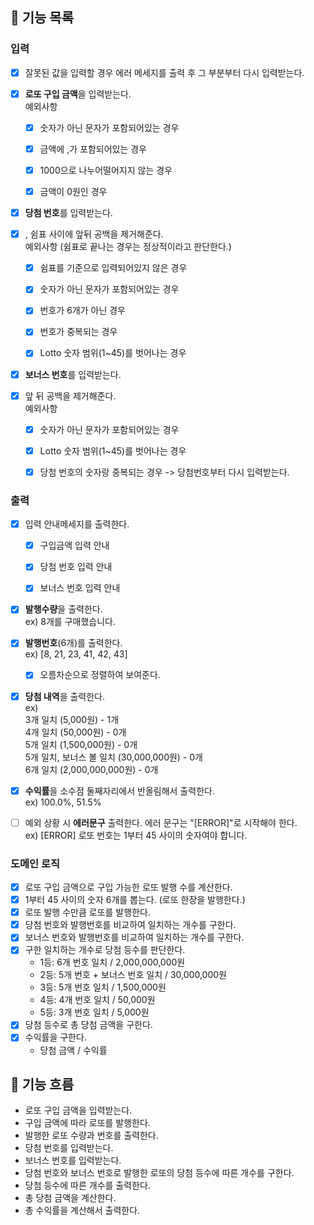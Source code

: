 ## 🚀 기능 목록

### 입력
- [x] 잘못된 값을 입력할 경우 에러 메세지를 출력 후 그 부분부터 다시 입력받는다.


- [x] **로또 구입 금액**을 입력받는다.  
    예외사항
    - [x] 숫자가 아닌 문자가 포함되어있는 경우
    - [x] 금액에 ,가 포함되어있는 경우
    - [x] 1000으로 나누어떨어지지 않는 경우
    - [x] 금액이 0원인 경우
  


- [x] **당첨 번호**를 입력받는다.
- [x] , 쉼표 사이에 앞뒤 공백을 제거해준다.  
  예외사항 (쉼표로 끝나는 경우는 정상적이라고 판단한다.)
  - [x] 쉼표를 기준으로 입력되어있지 않은 경우
  - [x] 숫자가 아닌 문자가 포함되어있는 경우
  - [x] 번호가 6개가 아닌 경우
  - [x] 번호가 중복되는 경우
  - [x] Lotto 숫자 범위(1~45)를 벗어나는 경우


- [x] **보너스 번호**를 입력받는다.
- [x] 앞 뒤 공백을 제거해준다.  
  예외사항
  - [x] 숫자가 아닌 문자가 포함되어있는 경우
  - [x] Lotto 숫자 범위(1~45)를 벗어나는 경우
  - [x] 당첨 번호의 숫자랑 중복되는 경우 -> 당첨번호부터 다시 입력받는다.


### 출력
- [x] 입력 안내메세지를 출력한다.
    - [x] 구입금액 입력 안내
    - [x] 당첨 번호 입력 안내
    - [x] 보너스 번호 입력 안내 


- [x] **발행수량**을 출력한다.   
    ex) 8개를 구매했습니다.   


- [x] **발행번호**(6개)를 출력한다.   
  ex) [8, 21, 23, 41, 42, 43]
  - [x] 오름차순으로 정렬하여 보여준다.
  

- [x] **당첨 내역**을 출력한다.  
ex)   
  3개 일치 (5,000원) - 1개  
  4개 일치 (50,000원) - 0개  
  5개 일치 (1,500,000원) - 0개  
  5개 일치, 보너스 볼 일치 (30,000,000원) - 0개  
  6개 일치 (2,000,000,000원) - 0개  


- [x] **수익률**을 소수점 둘째자리에서 반올림해서 출력한다.  
  ex) 100.0%, 51.5%


- [ ] 예외 상황 시 **에러문구** 출력한다. 에러 문구는 "[ERROR]"로 시작해야 한다.  
ex) [ERROR] 로또 번호는 1부터 45 사이의 숫자여야 합니다.

### 도메인 로직
- [x] 로또 구입 금액으로 구입 가능한 로또 발행 수를 계산한다.
- [x] 1부터 45 사이의 숫자 6개를 뽑는다. (로또 한장을 발행한다.)
- [x] 로또 발행 수만큼 로또를 발행한다.
- [x] 당첨 번호와 발행번호를 비교하여 일치하는 개수를 구한다.
- [x] 보너스 번호와 발행번호를 비교하여 일치하는 개수를 구한다.
- [x] 구한 일치하는 개수로 당첨 등수를 판단한다.   
  - 1등: 6개 번호 일치 / 2,000,000,000원
  - 2등: 5개 번호 + 보너스 번호 일치 / 30,000,000원
  - 3등: 5개 번호 일치 / 1,500,000원
  - 4등: 4개 번호 일치 / 50,000원
  - 5등: 3개 번호 일치 / 5,000원
- [x] 당첨 등수로 총 당첨 금액을 구한다.
- [x] 수익률을 구한다.
  - 당첨 금액 / 수익률

## 🚀 기능 흐름
- 로또 구입 금액을 입력받는다.
- 구입 금액에 따라 로또를 발행한다.
- 발행한 로또 수량과 번호를 출력한다.
- 당첨 번호를 입력받는다.
- 보너스 번호를 입력받는다.
- 당첨 번호와 보너스 번호로 발행한 로또의 당첨 등수에 따른 개수를 구한다.
- 당첨 등수에 따른 개수를 출력한다.
- 총 당첨 금액을 계산한다.
- 총 수익률을 계산해서 출력한다.



